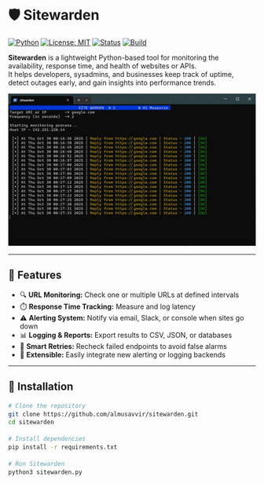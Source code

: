 # 🛡️ Sitewarden

[![Python](https://img.shields.io/badge/Python-3.8%2B-blue.svg)](https://www.python.org/)
[![License: MIT](https://img.shields.io/badge/License-MIT-green.svg)](LICENSE)
[![Status](https://img.shields.io/badge/status-active-success.svg)]()
[![Build](https://img.shields.io/badge/build-passing-brightgreen.svg)]()

**Sitewarden** is a lightweight Python-based tool for monitoring the availability, response time, and health of websites or APIs.  
It helps developers, sysadmins, and businesses keep track of uptime, detect outages early, and gain insights into performance trends.

![Sitewarden Screenshot](screenshots/sitewarden_snap_0.jpg)


---

## 🚀 Features

- 🔍 **URL Monitoring:** Check one or multiple URLs at defined intervals  
- ⏱️ **Response Time Tracking:** Measure and log latency  
- ⚠️ **Alerting System:** Notify via email, Slack, or console when sites go down  
- 📊 **Logging & Reports:** Export results to CSV, JSON, or databases  
- 🧠 **Smart Retries:** Recheck failed endpoints to avoid false alarms  
- 🧩 **Extensible:** Easily integrate new alerting or logging backends  

---

## 🧰 Installation

```bash
# Clone the repository
git clone https://github.com/almusavvir/sitewarden.git
cd sitewarden

# Install dependencies
pip install -r requirements.txt

# Run Sitewarden
python3 sitewarden.py
